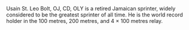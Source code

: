 Usain St. Leo Bolt, OJ, CD, OLY is a retired Jamaican sprinter, widely considered to be the greatest sprinter of all time. He is the world record holder in the 100 metres, 200 metres, and 4 × 100 metres relay.